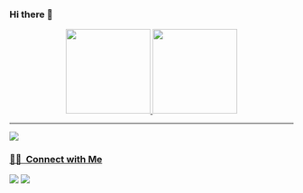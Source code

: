 ### Hi there 👋


<p align="center">
<a href="https://github.com/Gayathiri-Ravi">
  
  <img height="150em" src="https://github-readme-stats-eight-theta.vercel.app/api?username=Gayathiri-Ravi&show_icons=true&theme=algolia&include_all_commits=true&count_private=true"/>
  <img height="150em" src="https://github-readme-stats-eight-theta.vercel.app/api/top-langs/?username=Gayathiri-Ravi&layout=compact&langs_count=8&theme=algolia"/

</a>
</p>
<hr />

   ![](http://github-profile-summary-cards.vercel.app/api/cards/profile-details?username=Gayathiri-Ravi&theme=apprentice)
    

### 🤝🏻 &nbsp;Connect with Me

<p align="left">
<a href="https://www.linkedin.com/in/gayathiri-r-55b749161/"><img src="https://img.shields.io/badge/-Gayathiri-R?style=flat&logo=Linkedin&logoColor=white"/></a>
<a href="mailto:gayathiriravi2106@gmail.com"><img src="https://img.shields.io/badge/-Gayathiri-Ravi?style=flat&logo=Gmail&logoColor=white"/></a>
</p>

